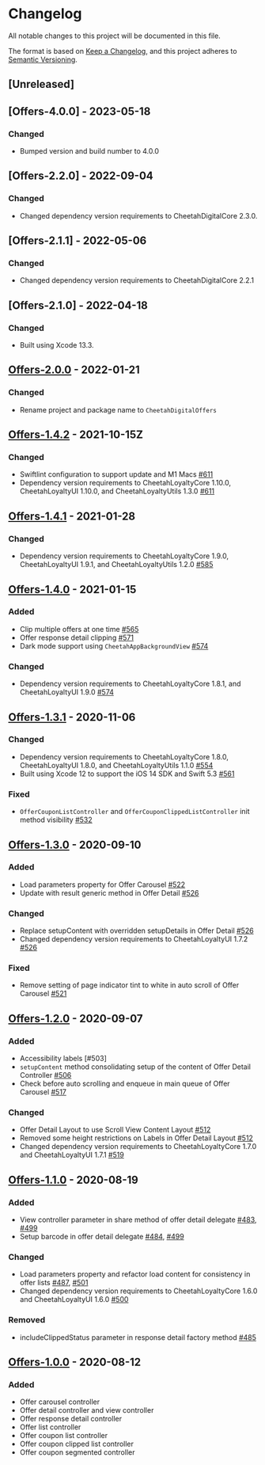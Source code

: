 # Changelog
All notable changes to this project will be documented in this file.

The format is based on [Keep a Changelog](https://keepachangelog.com/en/1.0.0/),
and this project adheres to [Semantic Versioning](https://semver.org/spec/v2.0.0.html).

## [Unreleased]

## [Offers-4.0.0] - 2023-05-18
### Changed
- Bumped version and build number to 4.0.0

## [Offers-2.2.0] - 2022-09-04
### Changed
- Changed dependency version requirements to CheetahDigitalCore 2.3.0.

## [Offers-2.1.1] - 2022-05-06
### Changed
- Changed dependency version requirements to CheetahDigitalCore 2.2.1

## [Offers-2.1.0] - 2022-04-18
### Changed
- Built using Xcode 13.3.

## [Offers-2.0.0] - 2022-01-21
### Changed
- Rename project and package name to `CheetahDigitalOffers`

[Offers-2.0.0]: https://github.com/LoyalSphere/cheetah-loyalty-ios-sdk/milestone/99?closed=1

## [Offers-1.4.2] - 2021-10-15Z

### Changed
- Swiftlint configuration to support update and M1 Macs [#611]
- Dependency version requirements to CheetahLoyaltyCore 1.10.0, CheetahLoyaltyUI 1.10.0, and CheetahLoyaltyUtils 1.3.0 [#611]

[#611]: https://github.com/LoyalSphere/cheetah-loyalty-ios-sdk/pull/611
[Offers-1.4.2]: https://github.com/LoyalSphere/cheetah-loyalty-ios-sdk/milestone/95?closed=1

## [Offers-1.4.1] - 2021-01-28

### Changed
- Dependency version requirements to CheetahLoyaltyCore 1.9.0, CheetahLoyaltyUI 1.9.1, and CheetahLoyaltyUtils 1.2.0 [#585]

[#585]: https://github.com/LoyalSphere/cheetah-loyalty-ios-sdk/pull/585
[Offers-1.4.1]: https://github.com/LoyalSphere/cheetah-loyalty-ios-sdk/milestone/81?closed=1

## [Offers-1.4.0] - 2021-01-15

### Added
- Clip multiple offers at one time [#565]
- Offer response detail clipping [#571]
- Dark mode support using `CheetahAppBackgroundView` [#574]

### Changed
- Dependency version requirements to CheetahLoyaltyCore 1.8.1, and CheetahLoyaltyUI 1.9.0 [#574]

[#565]: https://github.com/LoyalSphere/cheetah-loyalty-ios-sdk/pull/565
[#571]: https://github.com/LoyalSphere/cheetah-loyalty-ios-sdk/pull/571
[#574]: https://github.com/LoyalSphere/cheetah-loyalty-ios-sdk/pull/574
[Offers-1.4.0]: https://github.com/LoyalSphere/cheetah-loyalty-ios-sdk/milestone/72?closed=1

## [Offers-1.3.1] - 2020-11-06
### Changed
- Dependency version requirements to CheetahLoyaltyCore 1.8.0, CheetahLoyaltyUI 1.8.0, and CheetahLoyaltyUtils 1.1.0 [#554]
- Built using Xcode 12 to support the iOS 14 SDK and Swift 5.3 [#561]

### Fixed
- `OfferCouponListController` and `OfferCouponClippedListController` init method visibility [#532]

[#532]: https://github.com/LoyalSphere/cheetah-loyalty-ios-sdk/pull/532
[#554]: https://github.com/LoyalSphere/cheetah-loyalty-ios-sdk/pull/554
[#561]: https://github.com/LoyalSphere/cheetah-loyalty-ios-sdk/pull/561
[Offers-1.3.1]: https://github.com/LoyalSphere/cheetah-loyalty-ios-sdk/milestone/65?closed=1

## [Offers-1.3.0] - 2020-09-10
### Added
- Load parameters property for Offer Carousel [#522]
- Update with result generic method in Offer Detail [#526]

### Changed
- Replace setupContent with overridden setupDetails in Offer Detail [#526]
- Changed dependency version requirements to CheetahLoyaltyUI 1.7.2 [#526]

### Fixed
- Remove setting of page indicator tint to white in auto scroll of Offer Carousel [#521]

[#521]: https://github.com/LoyalSphere/cheetah-loyalty-ios-sdk/pull/521
[#522]: https://github.com/LoyalSphere/cheetah-loyalty-ios-sdk/pull/522
[#526]: https://github.com/LoyalSphere/cheetah-loyalty-ios-sdk/pull/526
[Offers-1.3.0]: https://github.com/LoyalSphere/cheetah-loyalty-ios-sdk/milestone/62?closed=1

## [Offers-1.2.0] - 2020-09-07
### Added
- Accessibility labels [#503]
- `setupContent` method consolidating setup of the content of Offer Detail Controller [#506]
- Check before auto scrolling and enqueue in main queue of Offer Carousel [#517]

### Changed
- Offer Detail Layout to use Scroll View Content Layout [#512]
- Removed some height restrictions on Labels in Offer Detail Layout [#512]
- Changed dependency version requirements to CheetahLoyaltyCore 1.7.0 and CheetahLoyaltyUI 1.7.1 [#519]

[#506]: https://github.com/LoyalSphere/cheetah-loyalty-ios-sdk/pull/506
[#512]: https://github.com/LoyalSphere/cheetah-loyalty-ios-sdk/pull/512
[#517]: https://github.com/LoyalSphere/cheetah-loyalty-ios-sdk/pull/517
[#519]: https://github.com/LoyalSphere/cheetah-loyalty-ios-sdk/pull/519
[Offers-1.2.0]: https://github.com/LoyalSphere/cheetah-loyalty-ios-sdk/milestone/54?closed=1

## [Offers-1.1.0] - 2020-08-19
### Added
- View controller parameter in share method of offer detail delegate [#483], [#499]
- Setup barcode in offer detail delegate [#484], [#499]

### Changed
- Load parameters property and refactor load content for consistency in offer lists [#487], [#501]
- Changed dependency version requirements to CheetahLoyaltyCore 1.6.0 and CheetahLoyaltyUI 1.6.0 [#500]

### Removed
- includeClippedStatus parameter in response detail factory method [#485]

[#483]: https://github.com/LoyalSphere/cheetah-loyalty-ios-sdk/pull/483
[#484]: https://github.com/LoyalSphere/cheetah-loyalty-ios-sdk/pull/484
[#485]: https://github.com/LoyalSphere/cheetah-loyalty-ios-sdk/pull/485
[#487]: https://github.com/LoyalSphere/cheetah-loyalty-ios-sdk/pull/487
[#499]: https://github.com/LoyalSphere/cheetah-loyalty-ios-sdk/pull/499
[#500]: https://github.com/LoyalSphere/cheetah-loyalty-ios-sdk/pull/500
[#501]: https://github.com/LoyalSphere/cheetah-loyalty-ios-sdk/pull/501
[Offers-1.1.0]: https://github.com/LoyalSphere/cheetah-loyalty-ios-sdk/milestone/48?closed=1

## [Offers-1.0.0] - 2020-08-12

### Added
- Offer carousel controller
- Offer detail controller and view controller
- Offer response detail controller
- Offer list controller
- Offer coupon list controller
- Offer coupon clipped list controller
- Offer coupon segmented controller

[Offers-1.0.0]: https://github.com/LoyalSphere/cheetah-loyalty-ios-sdk/milestone/40?closed=1

